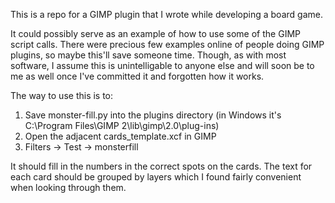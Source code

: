 This is a repo for a GIMP plugin that I wrote while developing a board game.

It could possibly serve as an example of how to use some of the GIMP script calls. There were precious few examples online of people doing GIMP plugins, so maybe this'll save someone time. Though, as with most software, I assume this is unintelligable to anyone else and will soon be to me as well once I've committed it and forgotten how it works.

The way to use this is to:
1) Save monster-fill.py into the plugins directory (in Windows it's C:\Program Files\GIMP 2\lib\gimp\2.0\plug-ins)
2) Open the adjacent cards_template.xcf in GIMP
3) Filters -> Test -> monsterfill

It should fill in the numbers in the correct spots on the cards. The text for each card should be grouped by layers which I found fairly convenient when looking through them.
